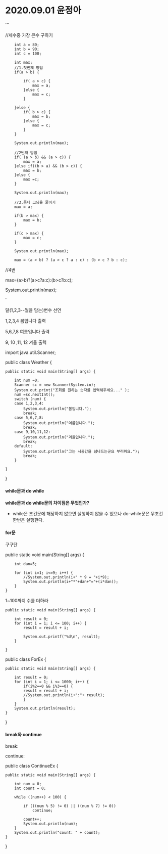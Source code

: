 # 2020.09.01 윤정아

'''

//세수중 가장 큰수 구하기
    	
    	int a = 80;
    	int b = 90;
    	int c = 100;
    	
    	int max;
    	//1.첫번째 방법 
    	if(a > b) {
    		
    		if( a > c) {
    			max = a;
    		}else {
    			max = c;
    		}
    		
    	}else {
    		if( b > c) {
    			max = b;
    		}else {
    			max = c;
    		}    		
    	}
    	
    	System.out.println(max);
    	
    	//2번째 방법
    	if( (a > b) && (a > c)) {
    		max = a;
    	}else if((b > a) && (b > c)) {
    		max = b;
    	}else {
    		max =c;
    	}
    	
    	System.out.println(max);
    	
    	//3.좀더 코딩을 줄이기
    	max = a;
    	
    	if(b > max) {
    		max = b;
    	}
    	
    	if(c > max) {
    		max = c;
    	}
    	
    	System.out.println(max);
    	
    	max = (a > b) ? (a > c ? a : c) : (b > c ? b : c);



//4번

max=(a>b)?(a>c?a:c):(b>c?b:c);

System.out.println(max);

'





달(1,2,3--월을 담는)변수 선언



1,2,3,4 봄입니다 출력

5,6,7,8 여름입니다 출력

9, 10 ,11, 12 겨울 출력

import java.util.Scanner;

public class Weather {

	public static void main(String[] args) {
		
		int num =0;
		Scanner sc = new Scanner(System.in);
		System.out.print("조회를 원하는 숫자를 입력해주세요..." );
		num =sc.nextInt();
		switch (num) {
		case 1,2,3,4:
			System.out.println("봄입니다.");
			break;
		case 5,6,7,8:
			System.out.println("여름입니다.");
			break;
		case 9,10,11,12:
			System.out.println("겨울입니다.");
			break;
		default:
			System.out.println("그는 시공간을 넘나드는군요 부러워요.");
			break;
		}
	
	}
}

#### while문과 do while 

**while문과 do while문의 차이점은 무엇인가?**

- while은 조건문에 해당하지 않으면 실행하지 않을 수 있으나 do-while문은 무조건 한번은 실행한다. 



#### for문 

구구단

public static void main(String[] args) {
		
		int dan=5;
		
		for (int i=1; i<=9; i++) {
			//System.out.println(i+" * 9 = "+i*9);
			System.out.println(i+"*"+dan+"="+(i*dan));
		}
	}
1~100까지 수를 더하라

	public static void main(String[] args) {
	
		int result = 0;
		for (int i = 1; i <= 100; i++) {
			result = result + i;
	
			System.out.printf("%d\n", result);
		}
	
	}
public class ForEx {

	public static void main(String[] args) {
	
		int result = 0;
		for (int i = 1; i <= 1000; i++) {
			if(i%2==0 && i%3==0) {
			result = result + i;
			//System.out.println(i+":"+ result);
			}
		}
		System.out.println(result);
	}

}



#### break와 continue 

break:

continue:



public class ContinueEx {

	public static void main(String[] args) {
	
		int num = 0;
		int count = 0;
	
		while ((num++) < 100) {
			
			if (((num % 5) != 0) || ((num % 7) != 0))
				continue;
			
			count++;
			System.out.println(num);
		}
		System.out.println("count: " + count);
	}
}